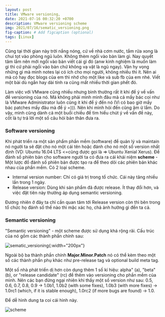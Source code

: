 ```yaml
---
layout: post
title: VMware versioning,
date: 2021-07-16 00:32:20 +0700
description: VMware versioning scheme
img: 2021/07/16/sematic_versioning.png
fig-caption: # Add figcaption (optional)
tags: [Linux]
---
```


Cũng tại thời gian này trời nắng nóng, cứ về nhà cơm nước, tắm rửa xong là chui tọt vào phòng ngủ luôn. Không thèm ngồi vào bàn làm gì. Nay quyết tâm lắm nên mới ngồi vào bàn viết cái gì đó (anw kinh nghiệm là muốn làm gì thì cứ phải ngồi vào bàn chứ không vạ vật là ngủ ngay). Vãn hy vọng những gì mà mình notes lại có ích cho mọi người, không nhiều thì ít. Nên ai mà có hay đọc blogs của em thì nhớ cho một like và sub fb của em nhé. Viết một bài dù ngắn hay dài tính ra cũng mất nhiều thời gian phết đó.

Làm việc với VMware cũng nhiều nhưng bình thường rất ít khi để ý về vấn đề versioning của nó. Mà không phải mình mình đâu mà cả mấy bác coi như là VMware Administrator luôn cũng ít khi để ý đến nó (Vì có bao giờ mấy bác patches mấy đâu mà để ý =))). Nên khi mình hỏi đến cũng ậm ừ lắm. Do vậy, mình cũng dành cả một buổi chiều để tìm hiểu chút ý về vấn đề này, cốt là tự trả lời một số câu hỏi bản thân đưa ra.

### Software versioning

Khi phát triển ra một sản phẩm phần mềm (software) để quản lý và maintain nó người ta sẽ đặt cho nó một cái tên hoặc đánh cho nó một số version nhất định (VD: Ubuntu 16.04 LTS <=cũng được gọi là => Ubuntu Xenial Xerus). Để đánh số phiên bản cho software người ta có đưa ra cái khái niệm **scheme**  - Một lược đồ đánh số phiên bản được tạo ra để theo dõi các phiên bản khác nhau của phần mềm. Có 2 loại scheme.

* Internal version number: Chỉ có giá trị trong tổ chức. Cái này tăng nhiều lần trong 1 ngày. 
* Release version: Dùng khi sản phẩm đã được release. Ít thay đổi hơn, và việc đặt tiên này thường áp dụng semantic versioning.

Đương nhiên ở đây ta chỉ cần quan tâm tới Release version còn thì bên trong tổ chức họ đánh số thế nào thì mặc xác họ, chả ảnh hưởng gì đến ta cả.

### Semantic versioning 

"Semantic versioning" - một scheme được sử dụng khá rộng rãi. Cấu trúc của nó gồm các thành phần chính sau:

![sematic_versioning]( {{site.url}}/assets/img/2021/07/16/sematic_versioning.png){:width="200px"}

Ngoài bộ ba thành phần chính **Major.Minor.Patch** nó có thể kèm theo một số các thành phần phụ khác như pre-release tag và optional build meta tag.

Một số nhà phát triển dị hơn còn dụng thêm 1 số kí hiệu: alpha" (a), "beta" (b), or "release candidate" (rc) để thêm vào versioning cho phần mềm của mình. Nên các bạn đừng ngại nhiên khi thấy một số version như sau: 0.5, 0.6, 0.7, 0.8, 0.9 → 1.0b1, 1.0b2 (with some fixes), 1.0b3 (with more fixes) → 1.0rc1 (which, if it is stable enough), 1.0rc2 (if more bugs are found) → 1.0.

Để dễ hình dung ta coi cái hình này.

![scheme]( {{site.url}}/assets/img/2021/07/16/img_scheme.png)


